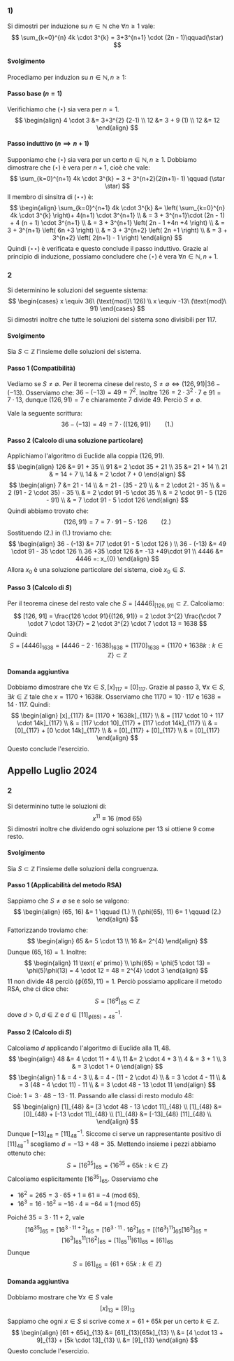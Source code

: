 ### 1)
Si dimostri per induzione su $n \in \mathbb{N}$ che $\forall n\geq 1$ vale:
$$
\sum_{k=0}^{n} 4k \cdot 3^{k} = 3+3^{n+1} \cdot (2n - 1)\qquad(\star)
$$
#### Svolgimento
Procediamo per induzion su $n \in \mathbb{N}, n \geq 1$:
#### Passo base ($n = 1$)
Verifichiamo che $(\star)$ sia vera per $n = 1$.
$$
\begin{align}
4 \cdot 3 &=  3+3^{2} (2-1) \\
12 &= 3 + 9 (1) \\
12 &= 12
\end{align}
$$
#### Passo induttivo ($n \implies n + 1$)
Supponiamo che $(\star)$ sia vera per un certo $n \in \mathbb{N}, n \geq 1$. Dobbiamo dimostrare che $(\star)$ è vera per $n + 1$, cioè che vale:
$$
\sum_{k=0}^{n+1} 4k \cdot 3^{k} = 3 + 3^{n+2}(2(n+1)-  1) \qquad (\star \star)
$$
Il membro di sinsitra di $(\star \star)$ è:
$$
\begin{align}
\sum_{k=0}^{n+1} 4k \cdot 3^{k} &= \left( \sum_{k=0}^{n} 4k \cdot 3^{k} \right)+ 4(n+1)  \cdot 3^{n+1} \\
 & = 3 + 3^{n+1}\cdot (2n - 1) + 4 (n + 1) \cdot 3^{n+1} \\
 & = 3 + 3^{n+1} \left(  2n - 1 +4n +4 \right)  \\
 & = 3 + 3^{n+1} \left( 6n +3 \right)  \\
 & = 3 + 3^{n+2} \left(  2n +1 \right)  \\
 & = 3 + 3^{n+2} \left( 2(n+1) - 1 \right) 
\end{align}
$$
Quindi $(\star \star)$ è verificata e questo conclude il passo induttivo. Grazie al principio di induzione, possiamo concludere che $(\star)$ è vera $\forall n \in \mathbb{N}, n+1$.

### 2
Si determinino le soluzioni del seguente sistema:
$$
\begin{cases}
x \equiv 36\ (\text{mod}\ 126) \\
x \equiv -13\ (\text{mod}\ 91)
\end{cases}
$$
Si dimostri inoltre che tutte le soluzioni del sistema sono divisibili per $117$.

#### Svolgimento
Sia $S \subset \mathbb{Z}$ l'insieme delle soluzioni del sistema.

#### Passo 1 (Compatibilità)
Vediamo se $S \neq \emptyset$. Per il teorema cinese del resto, $S \neq \emptyset \Longleftrightarrow (126, 91) | 36-(-13)$.
Osserviamo che: $36 - (-13) = 49 = 7^{2}$.
Inoltre $126 = 2 \cdot 3^{2} \cdot 7$ e $91 = 7 \cdot 13$, dunque $(126, 91) = 7$ e chiaramente $7$ divide $49$. Perciò $S \neq \emptyset$.

Vale la seguente scrittura:
$$
36 - (-13) = 49 = 7 \cdot ((126, 91)) \qquad (1.)
$$
#### Passo 2 (Calcolo di una soluzione particolare)
Applichiamo l'algoritmo di Euclide alla coppia $(126, 91)$.
$$
\begin{align}
126 &= 91 + 35 \\
91 &= 2 \cdot 35 + 21 \\
35  &= 21 + 14 \\
21 & = 14 + 7 \\
14 & = 2 \cdot 7 + 0
\end{align}
$$
$$
\begin{align}
7  &=  21 - 14 \\
 & = 21 - (35 - 21) \\
 & = 2 \cdot 21 - 35 \\
 & = 2 (91 - 2 \cdot 35) - 35  \\
 & = 2 \cdot 91 -5 \cdot 35 \\
 & = 2 \cdot 91 - 5 (126 - 91) \\
 & = 7 \cdot 91 - 5 \cdot 126
\end{align}
$$
Quindi abbiamo trovato che:
$$
(126, 91) = 7 = 7 \cdot 91 - 5 \cdot 126 \qquad (2.)
$$
Sostituendo $(2.)$ in $(1.)$ troviamo che:
$$
\begin{align}
36 - (-13) &= 7(7 \cdot 91 - 5 \cdot 126 ) \\
36 - (-13) &= 49 \cdot 91 - 35 \cdot 126 \\
36 +35 \cdot 126 &= -13 +49\cdot 91 \\
4446  &= 4446 =: x_{0}
\end{align}
$$
Allora $x_{0}$ è una soluzione particolare del sistema, cioè $x_{0} \in S$.
#### Passo 3 (Calcolo di $S$)
Per il teorema cinese del resto vale che $S = [4446]_{[126, 91]} \subset \mathbb{Z}$.
Calcoliamo:
$$
[126, 91] = \frac{126 \cdot 91}{(126, 91)} = 2 \cdot 3^{2} \frac{\cdot 7 \cdot 7 \cdot 13}{7} = 2 \cdot 3^{2} \cdot 7 \cdot 13 = 1638
$$
Quindi:
$$
S = [4446]_{1638} = [4446 - 2\cdot 1638]_{1638} = [1170]_{1638} = \{ 1170 + 1638k : k \in \mathbb{Z} \} \subset \mathbb{Z}
$$
#### Domanda aggiuntiva
Dobbiamo dimostrare che $\forall x \in S, [x]_{117} = [0]_{117}$.
Grazie al passo 3, $\forall x \in S, \exists k \in \mathbb{Z}$ tale che $x = 1170 + 1638k$.
Osserviamo che $1170 = 10 \cdot 117$ e $1638 = 14 \cdot 117$.
Quindi:
$$
\begin{align}
[x]_{117} &= [1170 + 1638k]_{117}  \\
 & = [117 \cdot 10 + 117 \cdot 14k]_{117}  \\
 & = [117 \cdot 10]_{117} + [117 \cdot 14k]_{117}  \\
 & = [0]_{117} + [0 \cdot 14k]_{117} \\
 & = [0]_{117} + [0]_{117} \\
 & = [0]_{117}
\end{align}
$$
Questo conclude l'esercizio.

## Appello Luglio 2024
### 2
Si determinino tutte le soluzioni di:
$$
x^{11}\equiv 16\ (\text{mod}\ 65)
$$
Si dimostri inoltre che dividendo ogni soluzione per $13$ si ottiene $9$ come resto.
#### Svolgimento
Sia $S\subset \mathbb{Z}$ l'insieme delle soluzioni della congruenza.

#### Passo 1 (Applicabilità del metodo RSA)
Sappiamo che $S\neq \emptyset$ se e solo se valgono:
$$
\begin{align}
(65, 16) &= 1 \qquad (1.) \\
(\phi(65), 11) 6= 1 \qquad (2.)
\end{align}
$$
Fattorizzando troviamo che:
$$
\begin{align}
65 &= 5 \cdot 13 \\
16 &= 2^{4}
\end{align}
$$
Dunque $(65, 16) = 1$.
Inoltre:
$$
\begin{align}
11 \text{ e' primo} \\
\phi(65) = \phi(5 \cdot 13) = \phi(5)\phi(13) = 4 \cdot 12 = 48 = 2^{4} \cdot 3
\end{align}
$$
$11$ non divide $48$ perciò $(\phi(65), 11) = 1$.
Perciò possiamo applicare il metodo RSA, che ci dice che:
$$
S = [16^{d}]_{65} \subset \mathbb{Z}
$$
dove $d > 0, d \in \mathbb{Z}$ e $d \in [11]^{-1}_{\phi(65)=48}$.
#### Passo 2 (Calcolo di $S$)
Calcoliamo $d$ applicando l'algoritmo di Euclide alla $11, 48$.
$$
\begin{align}
48  &= 4 \cdot 11 + 4 \\
11  &= 2 \cdot 4 + 3 \\
4 & = 3 + 1 \\
3 & = 3 \cdot 1 + 0
\end{align}
$$
$$
\begin{align}
1 & = 4 - 3 \\
 & = 4 - (11 - 2 \cdot 4) \\
 & = 3 \cdot 4 - 11 \\
 & = 3 (48 - 4 \cdot 11) - 11 \\
 & = 3 \cdot 48 - 13 \cdot 11
\end{align}
$$
Cioè: $1 = 3 \cdot 48 - 13 \cdot 11$. Passando alle classi di resto modulo $48$:
$$
\begin{align}
[1]_{48} &= [3 \cdot 48 - 13 \cdot 11]_{48} \\
[1]_{48} &= [0]_{48} + [-13 \cdot 11]_{48} \\
[1]_{48} &= [-13]_{48} [11]_{48} \\
\end{align}
$$
Dunque  $[-13]_{48} = [11]_{48}^{-1}$.
Siccome ci serve un rappresentante positivo di $[11]^{-1}_{48}$ scegliamo $d = -13 + 48 = 35$. Mettendo insieme i pezzi abbiamo ottenuto che:
$$
S  = [16^{35}]_{65} = \{ 16^{35} + 65k : k \in \mathbb{Z} \}
$$
Calcoliamo esplicitamente $[16^{35}]_{65}$.
Osserviamo che
- $16^{2} = 265 = 3 \cdot 65 + 1 \equiv 61 \equiv -4\ (\text{mod}\ 65)$.
- $16^{3} = 16 \cdot 16^{2} \equiv -16 \cdot 4 \equiv -64 \equiv 1\ (\text{mod}\ 65)$

Poiché $35 = 3 \cdot 11 + 2$, vale
$$
[16^{35}]_{65} = [16^{3 \cdot 11 + 2}]_{65} = [16^{3 \cdot 11} \cdot 16^{2}]_{65} = [(16^{3})^{11}]_{65} [16^{2}]_{65} = [16^{3}]^{11}_{65}[16^{2}]_{65} = [1]^{11}_{65} [61]_{65} = [61]_{65}
$$
Dunque
$$
S = [61]_{65} = \{ 61 + 65k : k \in \mathbb{Z} \} 
$$
#### Domanda aggiuntiva
Dobbiamo mostrare che $\forall x \in S$ vale
$$
[x]_{13} = [9]_{13}
$$
Sappiamo che ogni $x \in S$ si scrive come $x = 61 + 65k$ per un certo $k \in \mathbb{Z}$.
$$
\begin{align}
[61 + 65k]_{13} &= [61]_{13}[65k]_{13} \\
  &= [4 \cdot 13 + 9]_{13} + [5k \cdot 13]_{13} \\
  &= [9]_{13}
\end{align}
$$
Questo conclude l'esercizio.
